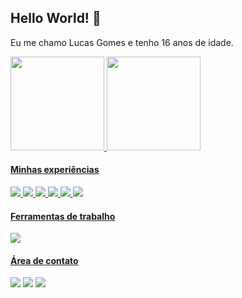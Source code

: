 <h2 >Hello World! 👋</h2>

Eu me chamo Lucas Gomes e tenho 16 anos de idade.

<div>
  <a href="https://github.com/aquelemesmo">
    <img height="150em" src="https://github-readme-stats.vercel.app/api?username=aquelemesmo&show_icons=true&theme=dark&include_all_commits=true&count_private=true"/>
    <img height="150em" src="https://github-readme-stats.vercel.app/api/top-langs/?username=aquelemesmo&layout=compact&langs_count=16&theme=dracula"/>
</div>

<h4>Minhas experiências</h4>

<p>
  <img src="https://img.shields.io/badge/Node%20js-339933?style=for-the-badge&logo=nodedotjs&logoColor=white" />
  <img src="https://img.shields.io/badge/HTML5-E34F26?style=for-the-badge&logo=html5&logoColor=white" />
  <img src="https://img.shields.io/badge/CSS3-1572B6?style=for-the-badge&logo=css3&logoColor=white" />
  <img src="https://img.shields.io/badge/JavaScript-323330?style=for-the-badge&logo=javascript&logoColor=F7DF1E" />
  <img src="https://img.shields.io/badge/React_Native-20232A?style=for-the-badge&logo=react&logoColor=61DAFB" />
  <img src="https://img.shields.io/badge/next%20js-000000?style=for-the-badge&logo=nextdotjs&logoColor=white" />
</p>

<h4>Ferramentas de trabalho</h4>

<p>
  <img src="https://img.shields.io/badge/VSCode-0078D4?style=for-the-badge&logo=visual%20studio%20code&logoColor=white" />
</p>

<h4>Área de contato</h4>

<p>
  <a href="https://discord.gg/AreHmhWJy9"><img src="https://img.shields.io/badge/Discord-5865F2?style=for-the-badge&logo=discord&logoColor=white"></a>
  <a href="https://www.linkedin.com/in/lucas-costa-b8a233289/"><img src="https://img.shields.io/badge/LinkedIn-0077B5?style=for-the-badge&logo=linkedin&logoColor=white"></a>
  <a href="https://www.instagram.com/aquelemesmoolucas"><img src="https://img.shields.io/badge/Instagram-E4405F?style=for-the-badge&logo=instagram&logoColor=white"></a>
</p>
